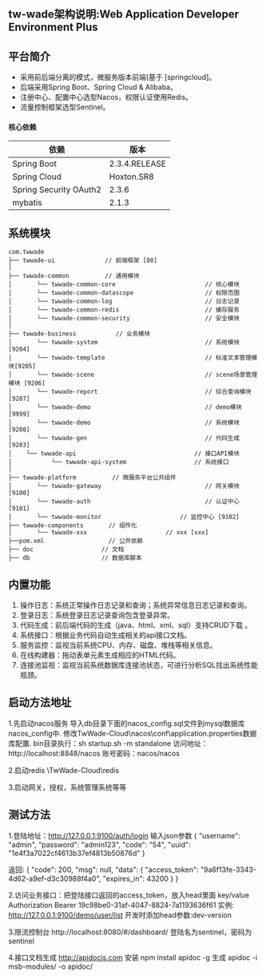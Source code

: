 ## tw-wade架构说明:Web Application Developer Environment Plus


## 平台简介

* 采用前后端分离的模式，微服务版本前端(基于 [springcloud]。
* 后端采用Spring Boot、Spring Cloud & Alibaba。
* 注册中心、配置中心选型Nacos，权限认证使用Redis。
* 流量控制框架选型Sentinel。

#### 核心依赖

| 依赖                   | 版本          |
| ---------------------- | ------------- |
| Spring Boot            | 2.3.4.RELEASE |
| Spring Cloud           | Hoxton.SR8    |
| Spring Security OAuth2 | 2.3.6         |
| mybatis                | 2.1.3         |



## 系统模块

~~~
com.twwade     
├── twwade-ui              // 前端框架 [80]
│ 
├── twwade-common          // 通用模块
│       └── twwade-common-core                         // 核心模块
│       └── twwade-common-datascope                    // 权限范围
│       └── twwade-common-log                          // 日志记录
│       └── twwade-common-redis                        // 缓存服务
│       └── twwade-common-security                     // 安全模块
│  
├── twwade-business           // 业务模块
│       └── twwade-system                              // 系统模块 [9204]
│       └── twwade-template                            // 标准文本管理模块[9205]
│       └── twwade-scene                               // scene场景管理模块 [9206]
│       └── twwade-report                              // 综合查询模块 [9207]
│       └── twwade-demo                                // demo模块 [9999]
│       └── twwade-demo                                // 系统模块 [9208]
│       └── twwade-gen                                 // 代码生成 [9203]
│	 └── twwade-api                                 // 接口API模块
│		    └── twwade-api-system                	// 系统接口
│       
├── twwade-platform          // 微服务平台公共组件
│       └── twwade-gateway                             // 网关模块 [9100]
│		└── twwade-auth                                // 认证中心 [9101]
│		└── twwade-monitor                      // 监控中心 [9102]
├── twwade-components       // 组件化
│       └── twwade-xxx                      // xxx [xxx]
├──pom.xml                  // 公共依赖
├── doc                   // 文档
├── db                    // 数据库脚本
~~~



## 内置功能

1.  操作日志：系统正常操作日志记录和查询；系统异常信息日志记录和查询。
2.  登录日志：系统登录日志记录查询包含登录异常。
3.  代码生成：前后端代码的生成（java、html、xml、sql）支持CRUD下载 。
4.  系统接口：根据业务代码自动生成相关的api接口文档。
5.  服务监控：监视当前系统CPU、内存、磁盘、堆栈等相关信息。
6.  在线构建器：拖动表单元素生成相应的HTML代码。
7.  连接池监视：监视当前系统数据库连接池状态，可进行分析SQL找出系统性能瓶颈。

## 启动方法地址

1.先启动nacos服务
导入db目录下面的nacos_config.sql文件到mysql数据库nacos_config中.
修改TwWade-Cloud\nacos\conf\application.properties数据库配置.
bin目录执行：sh startup.sh -m standalone
访问地址：http://localhost:8848/nacos
账号密码：nacos/nacos

2.启动redis
\TwWade-Cloud\redis

3.启动网关，授权，系统管理系统等等

## 测试方法
1.登陆地址：http://127.0.0.1:9100/auth/login
输入json参数
{
    "username": "admin",
    "password": "admin123",
    "code": "54",
    "uuid": "1e4f3a7022cf4613b37ef4813b50876d"
}

返回:
{
    "code": 200,
    "msg": null,
    "data": {
        "access_token": "9a6f13fe-3343-4d62-a9ef-d3c30988f4a0",
        "expires_in": 43200
    }
}

2.访问业务接口：把登陆接口返回的access_token，放入head里面
key/value
Authorization Bearer 19c98be0-31af-4047-8824-7a1193636f61
实例:
http://127.0.0.1:9100/demo/user/list
开发时添加head参数:dev-version

3.限流控制台
http://localhost:8080/#/dashboard/
登陆名为sentinel，密码为sentinel

4.接口文档生成
http://apidocjs.com
安装
npm  install apidoc -g
生成
apidoc -i msb-modules/ -o apidoc/
